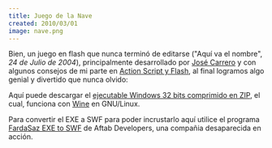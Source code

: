 ```yaml
---
title: Juego de la Nave
created: 2010/03/01
image: nave.png
---
```


Bien, un juego en flash que nunca terminó de editarse ("Aquí va el nombre", _24 de Julio de 2004_), principalmente desarrollado por [José Carrero](mailto:josercl@gmail.com) y con algunos consejos de mi parte en [Action Script y Flash](https://en.wikipedia.org/wiki/ActionScript), al final logramos algo genial y divertido que nunca olvido:  

Aquí puede descargar el [ejecutable Windows 32 bits comprimido en ZIP](https://www.olafrv.com/wp-content/uploads/2010/03/nave.zip), el cual, funciona con [Wine](www.winehq.org/) en GNU/Linux. 

Para convertir el EXE a SWF para poder incrustarlo aquí utilice el programa [FardaSaz EXE to SWF](https://download.cnet.com/FardaSaz-EXE-to-SWF/3000-6676_4-10554387.html) de Aftab Developers, una compañia desaparecida en acción.
